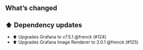 ## What’s changed

## ⬆️ Dependency updates

- ⬆️ Upgrades Grafana to v7.5.1 @frenck (#124)
- ⬆️ Upgrades Grafana Image Renderer to 2.0.1 @frenck (#125)
